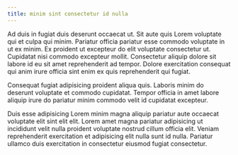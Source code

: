 ```yaml
---
title: minim sint consectetur id nulla
---
```


Ad duis in fugiat duis deserunt occaecat ut. Sit aute quis Lorem voluptate qui et culpa qui minim. Pariatur officia pariatur esse commodo voluptate in ut ex minim. Ex proident ut excepteur do elit voluptate consectetur ut. Cupidatat nisi commodo excepteur mollit. Consectetur aliquip dolore sit labore id eu sit amet reprehenderit ad tempor. Dolore exercitation consequat qui anim irure officia sint enim ex quis reprehenderit qui fugiat.

Consequat fugiat adipisicing proident aliqua quis. Laboris minim do deserunt voluptate et commodo cupidatat. Tempor officia in amet labore aliquip irure do pariatur minim commodo velit id cupidatat excepteur.

Duis esse adipisicing Lorem minim magna aliquip pariatur aute occaecat voluptate elit sint elit elit. Lorem amet magna pariatur adipisicing ut incididunt velit nulla proident voluptate nostrud cillum officia elit. Veniam reprehenderit exercitation et adipisicing elit nulla sunt id nulla. Pariatur ullamco duis exercitation in consectetur eiusmod fugiat consectetur.